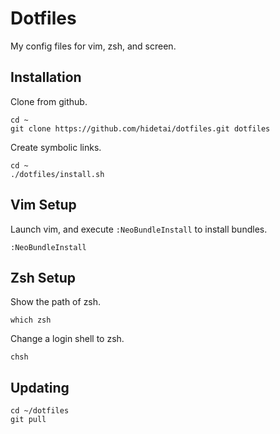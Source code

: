 Dotfiles
======================

My config files for vim, zsh, and screen.

Installation
------------

Clone from github.

    cd ~
    git clone https://github.com/hidetai/dotfiles.git dotfiles

Create symbolic links.

    cd ~
    ./dotfiles/install.sh

Vim Setup
---------

Launch vim, and execute `:NeoBundleInstall` to install bundles.

    :NeoBundleInstall

Zsh Setup
---------

Show the path of zsh.

    which zsh

Change a login shell to zsh.

    chsh

Updating
--------

    cd ~/dotfiles
    git pull
